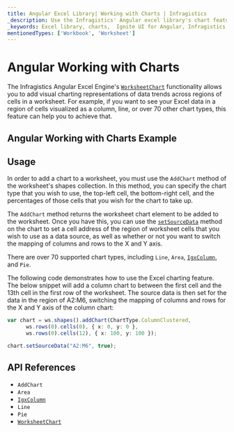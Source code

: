 ```yaml
---
title: Angular Excel Library| Working with Charts | Infragistics
_description: Use the Infragistics' Angular excel library's chart feature to add visual charting representations of data trends across regions of cells in a worksheet. Visualize Ignite UI for Angular excel data in over 70 chart types!
_keywords: Excel library, charts,  Ignite UI for Angular, Infragistics
mentionedTypes: ['Workbook', 'Worksheet']
---
```


# Angular Working with Charts

The Infragistics Angular Excel Engine's [`WorksheetChart`]({environment:dvApiBaseUrl}/products/ignite-ui-angular/api/docs/typescript/latest/classes/worksheetchart.html) functionality allows you to add visual charting representations of data trends across regions of cells in a worksheet. For example, if you want to see your Excel data in a region of cells visualized as a column, line, or over 70 other chart types, this feature can help you to achieve that.

## Angular Working with Charts Example

<code-view style="height: 500px" alt="Angular Working with Charts Example"
  data-demos-base-url="{environment:dvDemosBaseUrl}"
           iframe-src="{environment:dvDemosBaseUrl}/excel/excel-library-working-with-charts"
                                        github-src="excel/excel-library/working-with-charts">
</code-view>


<div class="divider--half"></div>

## Usage

In order to add a chart to a worksheet, you must use the `AddChart` method of the worksheet's shapes collection. In this method, you can specify the chart type that you wish to use, the top-left cell, the bottom-right cell, and the percentages of those cells that you wish for the chart to take up.

The `AddChart` method returns the worksheet chart element to be added to the worksheet. Once you have this, you can use the [`setSourceData`]({environment:dvApiBaseUrl}/products/ignite-ui-angular/api/docs/typescript/latest/classes/worksheetchart.html#setsourcedata) method on the chart to set a cell address of the region of worksheet cells that you wish to use as a data source, as well as whether or not you want to switch the mapping of columns and rows to the X and Y axis.

There are over 70 supported chart types, including `Line`, `Area`, [`IgxColumn`]({environment:dvApiBaseUrl}/products/ignite-ui-angular/api/docs/typescript/latest/classes/igxcolumn.html), and `Pie`.

The following code demonstrates how to use the Excel charting feature. The below snippet will add a column chart to between the first cell and the 13th cell in the first row of the worksheet. The source data is then set for the data in the region of A2:M6, switching the mapping of columns and rows for the X and Y axis of the column chart:

```ts
var chart = ws.shapes().addChart(ChartType.ColumnClustered,
      ws.rows(0).cells(0), { x: 0, y: 0 },
      ws.rows(0).cells(12), { x: 100, y: 100 });

chart.setSourceData("A2:M6", true);
```

## API References

*   `AddChart`
*   `Area`
*   [`IgxColumn`]({environment:dvApiBaseUrl}/products/ignite-ui-angular/api/docs/typescript/latest/classes/igxcolumn.html)
*   `Line`
*   `Pie`
*   [`WorksheetChart`]({environment:dvApiBaseUrl}/products/ignite-ui-angular/api/docs/typescript/latest/classes/worksheetchart.html)

